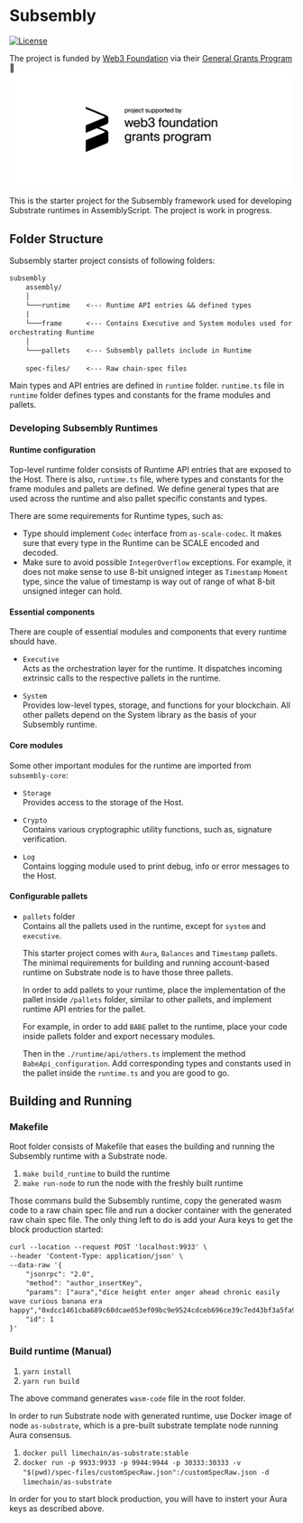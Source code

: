 # Subsembly
[![License](https://img.shields.io/badge/License-Apache%202.0-blue.svg)](https://opensource.org/licenses/Apache-2.0)

The project is funded by [Web3 Foundation](https://web3.foundation/) via their [General Grants Program](https://github.com/w3f/General-Grants-Program) 🙏
![WEB3 Badge](./web3_badge_black.png)

This is the starter project for the Subsembly framework used for developing Substrate runtimes in AssemblyScript. The project is work in progress.

## Folder Structure
Subsembly starter project consists of following folders:
```
subsembly
    assembly/
    │
    └───runtime    <--- Runtime API entries && defined types
    |
    └───frame      <--- Contains Executive and System modules used for orchestrating Runtime
    │
    └───pallets    <--- Subsembly pallets include in Runtime

    spec-files/    <--- Raw chain-spec files
```

Main types and API entries are defined in `runtime` folder. `runtime.ts` file in `runtime` folder defines types and constants for the frame modules and pallets.

### Developing Subsembly Runtimes

#### Runtime configuration

Top-level runtime folder consists of Runtime API entries that are exposed to the Host. There is also, `runtime.ts` file, where types and constants for the frame modules and pallets are defined. We define general types that are used across the runtime and also pallet specific constants and types. 

There are some requirements for Runtime types, such as:

- Type should implement `Codec` interface from `as-scale-codec`. It makes sure that every type in the Runtime can be SCALE encoded and decoded. 
- Make sure to avoid possible `IntegerOverflow` exceptions. For example, it does not make sense to use 8-bit unsigned integer as `Timestamp` `Moment` type, since the value of timestamp is way out of range of what 8-bit unsigned integer can hold.

#### Essential components 

There are couple of essential modules and components that every runtime should have. 

- `Executive`  
    Acts as the orchestration layer for the runtime.
    It dispatches incoming extrinsic calls to the respective pallets in the runtime.

- `System`  
    Provides low-level types, storage, and functions for your blockchain. 
    All other pallets depend on the System library as the basis of your Subsembly runtime.

#### Core modules
Some other important modules for the runtime are imported from `subsembly-core`:  

- `Storage`  
    Provides access to the storage of the Host.

- `Crypto`  
    Contains various cryptographic utility functions, such as, signature verification.

- `Log`  
    Contains logging module used to print debug, info or error messages to the Host. 


#### Configurable pallets

- `pallets` folder  
    Contains all the pallets used in the runtime, except for `system` and `executive`. 

    This starter project comes with `Aura`, `Balances` and `Timestamp` pallets. The minimal requirements for building and running account-based runtime on Substrate node is to have those three pallets.

    In order to add pallets to your runtime, place the implementation of the pallet inside `/pallets` folder, similar to other pallets, and implement runtime API entries for the pallet.

    For example, in order to add `BABE` pallet to the runtime, place your code inside pallets folder and export necessary modules.

    Then in the `./runtime/api/others.ts` implement the method `BabeApi_configuration`. Add corresponding types and constants used in the pallet inside the `runtime.ts` and you are good to go.

## Building and Running
### Makefile
Root folder consists of Makefile that eases the building and running the Subsembly runtime with a Substrate node.

1. `make build_runtime` to build the runtime
2. `make run-node` to run the node with the freshly built runtime

Those commans build the Subsembly runtime, copy the generated wasm code to a raw chain spec file and run a docker container with the generated raw chain spec file.
The only thing left to do is add your Aura keys to get the block production started:

```
curl --location --request POST 'localhost:9933' \
--header 'Content-Type: application/json' \
--data-raw '{
    "jsonrpc": "2.0",
    "method": "author_insertKey",
    "params": ["aura","dice height enter anger ahead chronic easily wave curious banana era happy","0xdcc1461cba689c60dcae053ef09bc9e9524cdceb696ce39c7ed43bf3a5fa9659"],
    "id": 1
}'
```

### Build runtime (Manual)

1. `yarn install`
2. `yarn run build`

The above command generates `wasm-code` file in the root folder.

In order to run Substrate node with generated runtime, use Docker image of node `as-substrate`, which is a pre-built substrate template node running Aura consensus.

1. `docker pull limechain/as-substrate:stable`
2. `docker run -p 9933:9933 -p 9944:9944 -p 30333:30333 -v "$(pwd)/spec-files/customSpecRaw.json":/customSpecRaw.json -d limechain/as-substrate`

In order for you to start block production, you will have to instert your Aura keys as described above.

